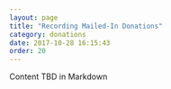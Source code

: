 ```yaml
---
layout: page
title: "Recording Mailed-In Donations"
category: donations
date: 2017-10-28 16:15:43
order: 20
---
```

Content TBD in Markdown

